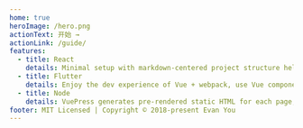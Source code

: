 ```yaml
---
home: true
heroImage: /hero.png
actionText: 开始 →
actionLink: /guide/
features:
  - title: React
    details: Minimal setup with markdown-centered project structure helps you focus on writing.
  - title: Flutter
    details: Enjoy the dev experience of Vue + webpack, use Vue components in markdown, and develop custom themes with Vue.
  - title: Node
    details: VuePress generates pre-rendered static HTML for each page, and runs as an SPA once a page is loaded.
footer: MIT Licensed | Copyright © 2018-present Evan You
---
```

